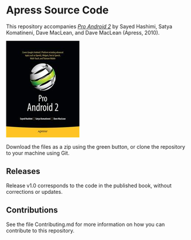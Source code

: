 # Apress Source Code

This repository accompanies [*Pro Android 2*](http://www.apress.com/9781430226598) by Sayed Hashimi, Satya Komatineni, Dave  MacLean, and Dave MacLean (Apress, 2010).

![Cover image](9781430226598.jpg)

Download the files as a zip using the green button, or clone the repository to your machine using Git.

## Releases

Release v1.0 corresponds to the code in the published book, without corrections or updates.

## Contributions

See the file Contributing.md for more information on how you can contribute to this repository.
